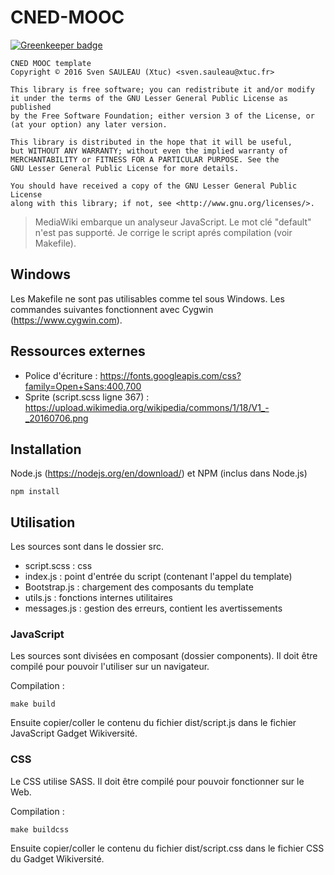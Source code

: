 CNED-MOOC
===

[![Greenkeeper badge](https://badges.greenkeeper.io/xtuc/CNED-MOOC.svg?token=d9186821589a186fec995819c7e480dca025322f789e5cc6e8e2ebf953b893c2)](https://greenkeeper.io/)

```
CNED MOOC template
Copyright © 2016 Sven SAULEAU (Xtuc) <sven.sauleau@xtuc.fr>

This library is free software; you can redistribute it and/or modify
it under the terms of the GNU Lesser General Public License as published
by the Free Software Foundation; either version 3 of the License, or
(at your option) any later version.

This library is distributed in the hope that it will be useful,
but WITHOUT ANY WARRANTY; without even the implied warranty of
MERCHANTABILITY or FITNESS FOR A PARTICULAR PURPOSE. See the
GNU Lesser General Public License for more details.

You should have received a copy of the GNU Lesser General Public License
along with this library; if not, see <http://www.gnu.org/licenses/>.
```

> MediaWiki embarque un analyseur JavaScript. Le mot clé "default" n'est pas supporté. Je corrige le script aprés compilation (voir Makefile).

## Windows

Les Makefile ne sont pas utilisables comme tel sous Windows. Les commandes suivantes fonctionnent avec Cygwin (https://www.cygwin.com).

## Ressources externes

* Police d'écriture : https://fonts.googleapis.com/css?family=Open+Sans:400,700
* Sprite (script.scss ligne 367) : https://upload.wikimedia.org/wikipedia/commons/1/18/V1_-_20160706.png

## Installation

Node.js (https://nodejs.org/en/download/) et NPM (inclus dans Node.js)

```shell
npm install
```

## Utilisation

Les sources sont dans le dossier src.

* script.scss : css
* index.js : point d'entrée du script (contenant l'appel du template)
* Bootstrap.js : chargement des composants du template
* utils.js : fonctions internes utilitaires
* messages.js : gestion des erreurs, contient les avertissements

### JavaScript

Les sources sont divisées en composant (dossier components). Il doit être compilé pour pouvoir l'utiliser sur un navigateur.

Compilation :
```shell
make build
```

Ensuite copier/coller le contenu du fichier dist/script.js dans le fichier JavaScript Gadget Wikiversité.

### CSS

Le CSS utilise SASS. Il doit être compilé pour pouvoir fonctionner sur le Web.

Compilation :
```shell
make buildcss
```

Ensuite copier/coller le contenu du fichier dist/script.css dans le fichier CSS du Gadget Wikiversité.
